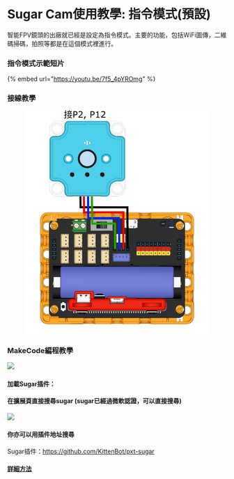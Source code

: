 # Sugar Cam使用教學: 指令模式(預設)

智能FPV鏡頭的出廠就已經是設定為指令模式。主要的功能，包括WiFi圖傳，二維碼掃碼，拍照等都是在這個模式裡進行。

### 指令模式示範短片

{% embed url="https://youtu.be/7f5_4pYROmg" %}

### 接線教學

<figure><img src="../../../../.gitbook/assets/cam_edu_wire.png" alt="" width="563"><figcaption></figcaption></figure>

### MakeCode編程教學

![](https://kittenbothk.readthedocs.io/en/latest/\_images/mcbanner15.png)

#### 加載Sugar插件：

#### 在擴展頁直接搜尋sugar (sugar已經過微軟認證，可以直接搜尋)

![](https://kittenbothk.readthedocs.io/en/latest/\_images/sugar\_search.gif)

#### 你亦可以用插件地址搜尋

Sugar插件：https://github.com/KittenBot/pxt-sugar

#### [詳細方法](../../../../programmingplatforms/makecode/kittenbotandmakecode.md)

